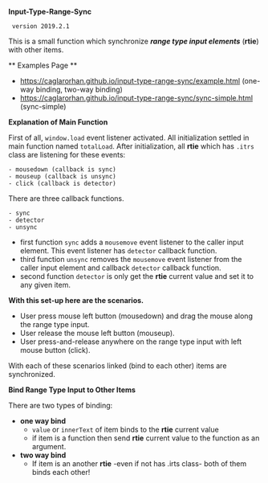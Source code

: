 
**Input-Type-Range-Sync**

` version 2019.2.1`
 
This is a small function which synchronize _**range type input elements**_ (**rtie**) with other items.

** Examples Page **
- https://caglarorhan.github.io/input-type-range-sync/example.html (one-way binding, two-way binding)
- https://caglarorhan.github.io/input-type-range-sync/sync-simple.html (sync-simple)

**Explanation of Main Function**

First of all, ``window.load`` event listener activated. All initialization settled in main function named ``totalLoad``.
After initialization, all **rtie** which has ``.itrs`` class are listening for these events: 

    - mousedown (callback is sync)
    - mouseup (callback is unsync)
    - click (callback is detector)

There are three callback functions.

    - sync
    - detector
    - unsync
 
 - first function ``sync`` adds a ``mousemove`` event listener to the caller input element. This event listener has ``detector`` callback function.
 - third function ``unsync`` removes the ``mousemove`` event listener from the caller input element and callback ``detector`` callback function.
 - second function ``detector`` is only get the **rtie** current value and set it to any given item.
    
**With this set-up here are the scenarios.**
- User press mouse left button (mousedown) and drag the mouse along the range type input.
- User release the mouse left button (mouseup).
- User press-and-release anywhere on the range type input with left mouse button (click).

With each of these scenarios linked (bind to each other) items are synchronized.

**Bind Range Type Input to Other Items**

There are two types of binding:
- **one way bind**
    - ``value`` or ``innerText`` of item binds to the **rtie** current value
    - if item is a function then send **rtie** current value to the function as an argument.
- **two way bind**
    - If item is an another **rtie** -even if not has .irts class- both of them binds each other! 




     
